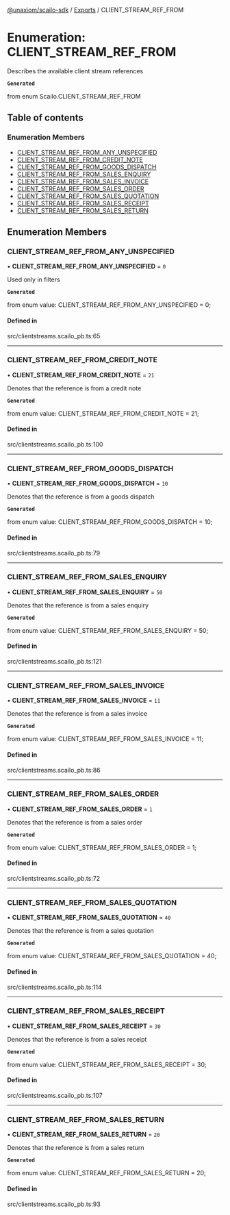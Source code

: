 [@unaxiom/scailo-sdk](../README.md) / [Exports](../modules.md) / CLIENT\_STREAM\_REF\_FROM

# Enumeration: CLIENT\_STREAM\_REF\_FROM

Describes the available client stream references

**`Generated`**

from enum Scailo.CLIENT_STREAM_REF_FROM

## Table of contents

### Enumeration Members

- [CLIENT\_STREAM\_REF\_FROM\_ANY\_UNSPECIFIED](CLIENT_STREAM_REF_FROM.md#client_stream_ref_from_any_unspecified)
- [CLIENT\_STREAM\_REF\_FROM\_CREDIT\_NOTE](CLIENT_STREAM_REF_FROM.md#client_stream_ref_from_credit_note)
- [CLIENT\_STREAM\_REF\_FROM\_GOODS\_DISPATCH](CLIENT_STREAM_REF_FROM.md#client_stream_ref_from_goods_dispatch)
- [CLIENT\_STREAM\_REF\_FROM\_SALES\_ENQUIRY](CLIENT_STREAM_REF_FROM.md#client_stream_ref_from_sales_enquiry)
- [CLIENT\_STREAM\_REF\_FROM\_SALES\_INVOICE](CLIENT_STREAM_REF_FROM.md#client_stream_ref_from_sales_invoice)
- [CLIENT\_STREAM\_REF\_FROM\_SALES\_ORDER](CLIENT_STREAM_REF_FROM.md#client_stream_ref_from_sales_order)
- [CLIENT\_STREAM\_REF\_FROM\_SALES\_QUOTATION](CLIENT_STREAM_REF_FROM.md#client_stream_ref_from_sales_quotation)
- [CLIENT\_STREAM\_REF\_FROM\_SALES\_RECEIPT](CLIENT_STREAM_REF_FROM.md#client_stream_ref_from_sales_receipt)
- [CLIENT\_STREAM\_REF\_FROM\_SALES\_RETURN](CLIENT_STREAM_REF_FROM.md#client_stream_ref_from_sales_return)

## Enumeration Members

### CLIENT\_STREAM\_REF\_FROM\_ANY\_UNSPECIFIED

• **CLIENT\_STREAM\_REF\_FROM\_ANY\_UNSPECIFIED** = ``0``

Used only in filters

**`Generated`**

from enum value: CLIENT_STREAM_REF_FROM_ANY_UNSPECIFIED = 0;

#### Defined in

src/clientstreams.scailo_pb.ts:65

___

### CLIENT\_STREAM\_REF\_FROM\_CREDIT\_NOTE

• **CLIENT\_STREAM\_REF\_FROM\_CREDIT\_NOTE** = ``21``

Denotes that the reference is from a credit note

**`Generated`**

from enum value: CLIENT_STREAM_REF_FROM_CREDIT_NOTE = 21;

#### Defined in

src/clientstreams.scailo_pb.ts:100

___

### CLIENT\_STREAM\_REF\_FROM\_GOODS\_DISPATCH

• **CLIENT\_STREAM\_REF\_FROM\_GOODS\_DISPATCH** = ``10``

Denotes that the reference is from a goods dispatch

**`Generated`**

from enum value: CLIENT_STREAM_REF_FROM_GOODS_DISPATCH = 10;

#### Defined in

src/clientstreams.scailo_pb.ts:79

___

### CLIENT\_STREAM\_REF\_FROM\_SALES\_ENQUIRY

• **CLIENT\_STREAM\_REF\_FROM\_SALES\_ENQUIRY** = ``50``

Denotes that the reference is from a sales enquiry

**`Generated`**

from enum value: CLIENT_STREAM_REF_FROM_SALES_ENQUIRY = 50;

#### Defined in

src/clientstreams.scailo_pb.ts:121

___

### CLIENT\_STREAM\_REF\_FROM\_SALES\_INVOICE

• **CLIENT\_STREAM\_REF\_FROM\_SALES\_INVOICE** = ``11``

Denotes that the reference is from a sales invoice

**`Generated`**

from enum value: CLIENT_STREAM_REF_FROM_SALES_INVOICE = 11;

#### Defined in

src/clientstreams.scailo_pb.ts:86

___

### CLIENT\_STREAM\_REF\_FROM\_SALES\_ORDER

• **CLIENT\_STREAM\_REF\_FROM\_SALES\_ORDER** = ``1``

Denotes that the reference is from a sales order

**`Generated`**

from enum value: CLIENT_STREAM_REF_FROM_SALES_ORDER = 1;

#### Defined in

src/clientstreams.scailo_pb.ts:72

___

### CLIENT\_STREAM\_REF\_FROM\_SALES\_QUOTATION

• **CLIENT\_STREAM\_REF\_FROM\_SALES\_QUOTATION** = ``40``

Denotes that the reference is from a sales quotation

**`Generated`**

from enum value: CLIENT_STREAM_REF_FROM_SALES_QUOTATION = 40;

#### Defined in

src/clientstreams.scailo_pb.ts:114

___

### CLIENT\_STREAM\_REF\_FROM\_SALES\_RECEIPT

• **CLIENT\_STREAM\_REF\_FROM\_SALES\_RECEIPT** = ``30``

Denotes that the reference is from a sales receipt

**`Generated`**

from enum value: CLIENT_STREAM_REF_FROM_SALES_RECEIPT = 30;

#### Defined in

src/clientstreams.scailo_pb.ts:107

___

### CLIENT\_STREAM\_REF\_FROM\_SALES\_RETURN

• **CLIENT\_STREAM\_REF\_FROM\_SALES\_RETURN** = ``20``

Denotes that the reference is from a sales return

**`Generated`**

from enum value: CLIENT_STREAM_REF_FROM_SALES_RETURN = 20;

#### Defined in

src/clientstreams.scailo_pb.ts:93
